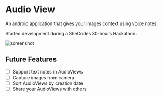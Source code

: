 # Audio View

An android application that gives your images context using voice notes.


Started development during a SheCodes 30-hours Hackathon.


![screenshot](https://github.com/MirYeh/AudioView/blob/master/readme/small-main-activity-screenshot.png)



## Future Features

- [ ] Support text notes in AudioViews
- [ ] Capture images from camera
- [ ] Sort AudioViews by creation date
- [ ] Share your AudioViews with others